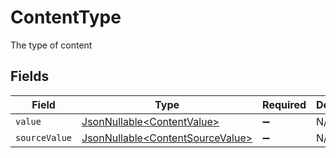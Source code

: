 # ContentType

The type of content


## Fields

| Field                                                                              | Type                                                                               | Required                                                                           | Description                                                                        |
| ---------------------------------------------------------------------------------- | ---------------------------------------------------------------------------------- | ---------------------------------------------------------------------------------- | ---------------------------------------------------------------------------------- |
| `value`                                                                            | [JsonNullable\<ContentValue>](../../models/components/ContentValue.md)             | :heavy_minus_sign:                                                                 | N/A                                                                                |
| `sourceValue`                                                                      | [JsonNullable\<ContentSourceValue>](../../models/components/ContentSourceValue.md) | :heavy_minus_sign:                                                                 | N/A                                                                                |